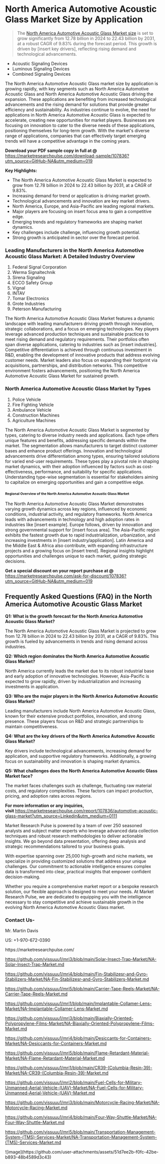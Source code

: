<h1>North America Automotive Acoustic Glass Market&nbsp;Size by Application</h1><blockquote><p>The <a href="https://marketresearchpulse.com/download-sample/107836?utm_source=GitHub-NA&amp;utm_medium=019">North America Automotive Acoustic Glass Market size</a> is set to grow significantly from 12.78 billion in 2024 to 22.43 billion by 2031, at a robust CAGR of 9.83% during the forecast period. This growth is driven by [insert key drivers], reflecting rising demand and technological advancements.</p></blockquote><ul><li>Acoustic Signaling Devices<li> Luminous Signaling Devices<li> Combined Signaling Devices</li></ul><p>The North America Automotive Acoustic Glass market size by application is growing rapidly, with key segments such as North America Automotive Acoustic Glass and North America Automotive Acoustic Glass driving the expansion. These applications are benefiting from increased technological advancements and the rising demand for solutions that provide greater efficiency and sustainability. As industries continue to evolve, the need for applications in North America Automotive Acoustic Glass is expected to accelerate, creating new opportunities for market players. Businesses are focusing on innovation to cater to the diverse needs of these applications, positioning themselves for long-term growth. With the market's diverse range of applications, companies that can effectively target emerging trends will have a competitive advantage in the coming years.</p><p><strong>Download your PDF sample copy in full at @ </strong><a href="https://marketresearchpulse.com/download-sample/107836?utm_source=GitHub-NA&amp;utm_medium=019">https://marketresearchpulse.com/download-sample/107836?utm_source=GitHub-NA&amp;utm_medium=019</a></p><p><strong>Key Highlights: </strong></p><ul><li>The North America Automotive Acoustic Glass Market is expected to grow from 12.78 billion in 2024 to 22.43 billion by 2031, at a CAGR of 9.83%.</li><li>Increasing demand for trend or application is driving market growth.</li><li>Technological advancements and innovation are key market drivers.</li><li>North America, Europe, and Asia-Pacific are leading regional markets.</li><li>Major players are focusing on insert focus area to gain a competitive edge.</li><li>Emerging trends and regulatory frameworks are shaping market dynamics.</li><li>Key challenges include challenge, influencing growth potential.</li><li>Strong growth is anticipated in sector over the forecast period.</li></ul><h3>Leading Manufacturers in the North America Automotive Acoustic Glass Market: A Detailed Industry Overview</h3><ol><li>Federal Signal Corporation</li><li>Werma Signaltechnik</li><li>Sirena Signaling</li><li>ECCO Safety Group</li><li>Vignal</li><li>INTAV</li><li>Tomar Electronics</li><li>Grote Industries</li><li>Peterson Manufacturing</li></ol><div class="flex max-w-full flex-col flex-grow"><div class="min-h-8 text-message flex w-full flex-col items-end gap-2 whitespace-normal break-words [.text-message+&amp;]:mt-5" dir="auto" data-message-author-role="assistant" data-message-id="fd8432e4-4910-450d-b182-61b7bfb0a01f" data-message-model-slug="gpt-4o"><div class="flex w-full flex-col gap-1 empty:hidden first:pt-[3px]"><div class="markdown prose w-full break-words dark:prose-invert light"><p>The North America Automotive Acoustic Glass Market features a dynamic landscape with leading manufacturers driving growth through innovation, strategic collaborations, and a focus on emerging technologies. Key players leverage advanced production techniques and sustainable practices to meet rising demand and regulatory requirements. Their portfolios often span diverse applications, catering to industries such as [insert industries]. Competitive differentiation is achieved through continuous investment in R&amp;D, enabling the development of innovative products that address evolving customer needs. Market leaders also focus on expanding their footprint via acquisitions, partnerships, and distribution networks. This competitive environment fosters advancements, positioning the North America Automotive Acoustic Glass Market for sustained growth.</p></div></div></div></div><h3>North America Automotive Acoustic Glass Market by Types</h3><ol><li>Police Vehicle<li> Fire Fighting Vehicle<li> Ambulance Vehicle<li> Construction Machines<li> Agriculture Machines</li></ol><div class="flex max-w-full flex-col flex-grow"><div class="min-h-8 text-message flex w-full flex-col items-end gap-2 whitespace-normal break-words [.text-message+&amp;]:mt-5" dir="auto" data-message-author-role="assistant" data-message-id="084470be-0bb7-4664-bddf-5156b4f41249" data-message-model-slug="gpt-4o-mini"><div class="flex w-full flex-col gap-1 empty:hidden first:pt-[3px]"><div class="markdown prose w-full break-words dark:prose-invert light"><p>The North America Automotive Acoustic Glass Market is segmented by types, catering to diverse industry needs and applications. Each type offers unique features and benefits, addressing specific demands within the market. The segmentation allows manufacturers to target distinct customer bases and enhance product offerings. Innovation and technological advancements drive differentiation among types, ensuring tailored solutions for varied end-user requirements. These types play a pivotal role in shaping market dynamics, with their adoption influenced by factors such as cost-effectiveness, performance, and suitability for specific applications. Understanding type-wise segmentation is essential for stakeholders aiming to capitalize on emerging opportunities and gain a competitive edge.</p></div></div></div></div><h3><span style="font-size: 11px;">Regional Overview of the North America Automotive Acoustic Glass Market</span></h3><div class="flex max-w-full flex-col flex-grow"><div class="min-h-8 text-message flex w-full flex-col items-end gap-2 whitespace-normal break-words [.text-message+&amp;]:mt-5" dir="auto" data-message-author-role="assistant" data-message-id="e9038762-ce64-4e30-91c9-9bd413514231" data-message-model-slug="gpt-4o-mini"><div class="flex w-full flex-col gap-1 empty:hidden first:pt-[3px]"><div class="markdown prose w-full break-words dark:prose-invert light"><p>The North America Automotive Acoustic Glass Market demonstrates varying growth dynamics across key regions, influenced by economic conditions, industrial activity, and regulatory frameworks. North America leads with advancements in technology and high adoption rates in industries like [insert example]. Europe follows, driven by innovation and strong governmental support for [insert focus area]. The Asia-Pacific region exhibits the fastest growth due to rapid industrialization, urbanization, and increasing investments in [insert industry/application]. Latin America and the Middle East &amp; Africa also contribute, with expanding infrastructure projects and a growing focus on [insert trend]. Regional insights highlight opportunities and challenges unique to each market, guiding strategic decisions.</p></div></div></div></div><p><strong>Get a special discount on your report purchase at @ </strong><a href="https://marketresearchpulse.com/ask-for-discount/107836?utm_source=GitHub-NA&amp;utm_medium=019">https://marketresearchpulse.com/ask-for-discount/107836?utm_source=GitHub-NA&amp;utm_medium=019</a></p><h2>Frequently Asked Questions (FAQ) in the North America Automotive Acoustic Glass Market</h2><p><strong>Q1: What is the growth forecast for the North America Automotive Acoustic Glass Market?</strong></p><p>The North America Automotive Acoustic Glass Market is projected to grow from 12.78 billion in 2024 to 22.43 billion by 2031, at a CAGR of 9.83%. This growth is fueled by advancements in trends and rising demand across industries.</p><p><strong>Q2: Which region dominates the North America Automotive Acoustic Glass Market?</strong></p><p>North America currently leads the market due to its robust industrial base and early adoption of innovative technologies. However, Asia-Pacific is expected to grow rapidly, driven by industrialization and increasing investments in application.</p><p><strong>Q3: Who are the major players in the North America Automotive Acoustic Glass Market?</strong></p><p>Leading manufacturers include North America Automotive Acoustic Glass, known for their extensive product portfolios, innovation, and strong presence. These players focus on R&amp;D and strategic partnerships to maintain competitiveness.</p><p><strong>Q4: What are the key drivers of the North America Automotive Acoustic Glass Market?</strong></p><p>Key drivers include technological advancements, increasing demand for application, and supportive regulatory frameworks. Additionally, a growing focus on sustainability and innovation is shaping market dynamics.</p><p><strong>Q5: What challenges does the North America Automotive Acoustic Glass Market face?</strong></p><p>The market faces challenges such as challenge, fluctuating raw material costs, and regulatory complexities. These factors can impact production, pricing, and adoption rates across regions.</p><p><strong>For more information or any inquiries, visit&nbsp;</strong><a href="https://marketresearchpulse.com/report/107836/automotive-acoustic-glass-market?utm_source=Linkedin&utm_medium=0111">https://marketresearchpulse.com/report/107836/automotive-acoustic-glass-market?utm_source=Linkedin&utm_medium=0111</a></p><p>Market Research Pulse is powered by a team of over 250 seasoned analysts and subject matter experts who leverage advanced data collection techniques and robust research methodologies to deliver actionable insights. We go beyond data presentation, offering deep analysis and strategic recommendations tailored to your business goals.</p><p>With expertise spanning over 25,000 high-growth and niche markets, we specialize in providing customized solutions that address your unique challenges. Our commitment to actionable intelligence ensures complex data is transformed into clear, practical insights that empower confident decision-making.</p><p>Whether you require a comprehensive market report or a bespoke research solution, our flexible approach is designed to meet your needs. At Market Research Pulse, we are dedicated to equipping you with the intelligence necessary to stay competitive and achieve sustainable growth in the evolving North America Automotive Acoustic Glass market.</p><h3><strong>Contact Us-</strong></h3><p>Mr. Martin Davis</p><p>US: +1-970-672-0390</p><p>https://marketresearchpulse.com/</p><p><a href="https://github.com/vissuuu1/mri3/blob/main/Solar-Insect-Trap-Market/NA-Solar-Insect-Trap-Market.md">https://github.com/vissuuu1/mri3/blob/main/Solar-Insect-Trap-Market/NA-Solar-Insect-Trap-Market.md</a></p><p><a href="https://github.com/vissuuu1/mri4/blob/main/Fin-Stabilizesr-and-Gyro-Stabilizers-Market/NA-Fin-Stabilizesr-and-Gyro-Stabilizers-Market.md">https://github.com/vissuuu1/mri4/blob/main/Fin-Stabilizesr-and-Gyro-Stabilizers-Market/NA-Fin-Stabilizesr-and-Gyro-Stabilizers-Market.md</a></p><p><a href="https://github.com/vissuuu1/mri5/blob/main/Carrier-Tape-Reels-Market/NA-Carrier-Tape-Reels-Market.md">https://github.com/vissuuu1/mri5/blob/main/Carrier-Tape-Reels-Market/NA-Carrier-Tape-Reels-Market.md</a></p><p><a href="https://github.com/vissuuu1/mri1/blob/main/Implantable-Collamer-Lens-Market/NA-Implantable-Collamer-Lens-Market.md">https://github.com/vissuuu1/mri1/blob/main/Implantable-Collamer-Lens-Market/NA-Implantable-Collamer-Lens-Market.md</a></p><p><a href="https://github.com/vissuuu1/mri3/blob/main/Biaxially-Oriented-Polypropylene-Films-Market/NA-Biaxially-Oriented-Polypropylene-Films-Market.md">https://github.com/vissuuu1/mri3/blob/main/Biaxially-Oriented-Polypropylene-Films-Market/NA-Biaxially-Oriented-Polypropylene-Films-Market.md</a></p><p><a href="https://github.com/vissuuu1/mri4/blob/main/Desiccants-for-Containers-Market/NA-Desiccants-for-Containers-Market.md">https://github.com/vissuuu1/mri4/blob/main/Desiccants-for-Containers-Market/NA-Desiccants-for-Containers-Market.md</a></p><p><a href="https://github.com/vissuuu1/mri5/blob/main/Flame-Retardant-Material-Market/NA-Flame-Retardant-Material-Market.md">https://github.com/vissuuu1/mri5/blob/main/Flame-Retardant-Material-Market/NA-Flame-Retardant-Material-Market.md</a></p><p><a href="https://github.com/vissuuu1/mri1/blob/main/CR39-(Columbia-Resin-39)-Market/NA-CR39-(Columbia-Resin-39)-Market.md">https://github.com/vissuuu1/mri1/blob/main/CR39-(Columbia-Resin-39)-Market/NA-CR39-(Columbia-Resin-39)-Market.md</a></p><p><a href="https://github.com/vissuuu1/mri2/blob/main/Fuel-Cells-for-Military-Unmanned-Aerial-Vehicle-(UAV)-Market/NA-Fuel-Cells-for-Military-Unmanned-Aerial-Vehicle-(UAV)-Market.md">https://github.com/vissuuu1/mri2/blob/main/Fuel-Cells-for-Military-Unmanned-Aerial-Vehicle-(UAV)-Market/NA-Fuel-Cells-for-Military-Unmanned-Aerial-Vehicle-(UAV)-Market.md</a></p><p><a href="https://github.com/vissuuu1/mri3/blob/main/Motorcycle-Racing-Market/NA-Motorcycle-Racing-Market.md">https://github.com/vissuuu1/mri3/blob/main/Motorcycle-Racing-Market/NA-Motorcycle-Racing-Market.md</a></p><p><a href="https://github.com/vissuuu1/mri4/blob/main/Four-Way-Shuttle-Market/NA-Four-Way-Shuttle-Market.md">https://github.com/vissuuu1/mri4/blob/main/Four-Way-Shuttle-Market/NA-Four-Way-Shuttle-Market.md</a></p><p><a href="https://github.com/vissuuu1/mri5/blob/main/Transportation-Management-System-(TMS)-Services-Market/NA-Transportation-Management-System-(TMS)-Services-Market.md">https://github.com/vissuuu1/mri5/blob/main/Transportation-Management-System-(TMS)-Services-Market/NA-Transportation-Management-System-(TMS)-Services-Market.md</a></p>
![image](https://github.com/user-attachments/assets/51d7ee2b-f0fc-42be-b893-48b4589d3c43)
